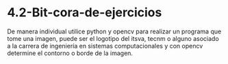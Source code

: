 # 4.2-Bit-cora-de-ejercicios
De manera individual utilice python y opencv para realizar un programa que tome una imagen, puede ser el logotipo del itsva, tecnm o alguno asociado a la carrera de ingeniería en sistemas computacionales y con opencv determine el contorno o borde de la imagen.

